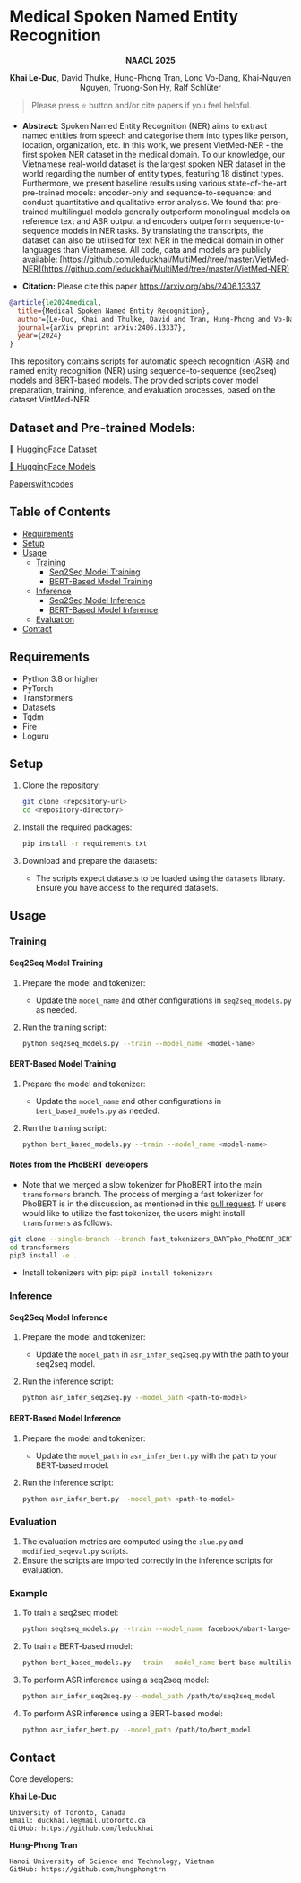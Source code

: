 # Medical Spoken Named Entity Recognition

**<div align="center">NAACL 2025</div>**

<div align="center"><b>Khai Le-Duc</b>, David Thulke, Hung-Phong Tran, Long Vo-Dang, Khai-Nguyen Nguyen, Truong-Son Hy, Ralf Schlüter</div>

> Please press ⭐ button and/or cite papers if you feel helpful.

* **Abstract:**
Spoken Named Entity Recognition (NER) aims to extract named entities from speech and categorise them into types like person, location, organization, etc. In this work, we present VietMed-NER - the first spoken NER dataset in the medical domain. To our knowledge, our Vietnamese real-world dataset is the largest spoken NER dataset in the world regarding the number of entity types, featuring 18 distinct types. Furthermore, we present baseline results using various state-of-the-art pre-trained models: encoder-only and sequence-to-sequence; and conduct quantitative and qualitative error analysis. We found that pre-trained multilingual models generally outperform monolingual models on reference text and ASR output and encoders outperform sequence-to-sequence models in NER tasks. By translating the transcripts, the dataset can also be utilised for text NER in the medical domain in other languages than Vietnamese. All code, data and models are publicly available: [https://github.com/leduckhai/MultiMed/tree/master/VietMed-NER](https://github.com/leduckhai/MultiMed/tree/master/VietMed-NER)

* **Citation:**
Please cite this paper https://arxiv.org/abs/2406.13337

``` bibtex
@article{le2024medical,
  title={Medical Spoken Named Entity Recognition},
  author={Le-Duc, Khai and Thulke, David and Tran, Hung-Phong and Vo-Dang, Long and Nguyen, Khai-Nguyen and Hy, Truong-Son and Schl{\"u}ter, Ralf},
  journal={arXiv preprint arXiv:2406.13337},
  year={2024}
}
```

This repository contains scripts for automatic speech recognition (ASR) and named entity recognition (NER) using sequence-to-sequence (seq2seq) models and BERT-based models. The provided scripts cover model preparation, training, inference, and evaluation processes, based on the dataset VietMed-NER.

## Dataset and Pre-trained Models:
[🤗 HuggingFace Dataset](https://huggingface.co/datasets/leduckhai/VietMed-NER)

[🤗 HuggingFace Models](https://huggingface.co/leduckhai/VietMed-NER)

[Paperswithcodes](https://paperswithcode.com/paper/medical-spoken-named-entity-recognition)

## Table of Contents

- [Requirements](#requirements)
- [Setup](#setup)
- [Usage](#usage)
  - [Training](#training)
    - [Seq2Seq Model Training](#seq2seq-model-training)
    - [BERT-Based Model Training](#bert-based-model-training)
  - [Inference](#inference)
    - [Seq2Seq Model Inference](#seq2seq-model-inference)
    - [BERT-Based Model Inference](#bert-based-model-inference)
  - [Evaluation](#evaluation)
- [Contact](#contact)

## Requirements

- Python 3.8 or higher
- PyTorch
- Transformers
- Datasets
- Tqdm
- Fire
- Loguru

## Setup

1. Clone the repository:

    ```bash
    git clone <repository-url>
    cd <repository-directory>
    ```

2. Install the required packages:

    ```bash
    pip install -r requirements.txt
    ```

3. Download and prepare the datasets:
    - The scripts expect datasets to be loaded using the `datasets` library. Ensure you have access to the required datasets.

## Usage

### Training

#### Seq2Seq Model Training

1. Prepare the model and tokenizer:
    - Update the `model_name` and other configurations in `seq2seq_models.py` as needed.

2. Run the training script:

    ```bash
    python seq2seq_models.py --train --model_name <model-name>
    ```

#### BERT-Based Model Training

1. Prepare the model and tokenizer:
    - Update the `model_name` and other configurations in `bert_based_models.py` as needed.

2. Run the training script:

    ```bash
    python bert_based_models.py --train --model_name <model-name>
    ```

#### Notes from the PhoBERT developers

- Note that we merged a slow tokenizer for PhoBERT into the main `transformers` branch. The process of merging a fast tokenizer for PhoBERT is in the discussion, as mentioned in this [pull request](https://github.com/huggingface/transformers/pull/17254#issuecomment-1133932067). If users would like to utilize the fast tokenizer, the users might install `transformers` as follows:

```bash
git clone --single-branch --branch fast_tokenizers_BARTpho_PhoBERT_BERTweet https://github.com/datquocnguyen/transformers.git
cd transformers
pip3 install -e .
```

- Install tokenizers with pip: `pip3 install tokenizers`

### Inference

#### Seq2Seq Model Inference

1. Prepare the model and tokenizer:
    - Update the `model_path` in `asr_infer_seq2seq.py` with the path to your seq2seq model.

2. Run the inference script:

    ```bash
    python asr_infer_seq2seq.py --model_path <path-to-model>
    ```

#### BERT-Based Model Inference

1. Prepare the model and tokenizer:
    - Update the `model_path` in `asr_infer_bert.py` with the path to your BERT-based model.

2. Run the inference script:

    ```bash
    python asr_infer_bert.py --model_path <path-to-model>
    ```

### Evaluation

1. The evaluation metrics are computed using the `slue.py` and `modified_seqeval.py` scripts.
2. Ensure the scripts are imported correctly in the inference scripts for evaluation.

### Example

1. To train a seq2seq model:

    ```bash
    python seq2seq_models.py --train --model_name facebook/mbart-large-50
    ```

2. To train a BERT-based model:

    ```bash
    python bert_based_models.py --train --model_name bert-base-multilingual-cased
    ```

3. To perform ASR inference using a seq2seq model:

    ```bash
    python asr_infer_seq2seq.py --model_path /path/to/seq2seq_model
    ```

4. To perform ASR inference using a BERT-based model:

    ```bash
    python asr_infer_bert.py --model_path /path/to/bert_model
    ```

## Contact

Core developers:

**Khai Le-Duc**
```
University of Toronto, Canada
Email: duckhai.le@mail.utoronto.ca
GitHub: https://github.com/leduckhai
```

**Hung-Phong Tran**
```
Hanoi University of Science and Technology, Vietnam
GitHub: https://github.com/hungphongtrn
```
